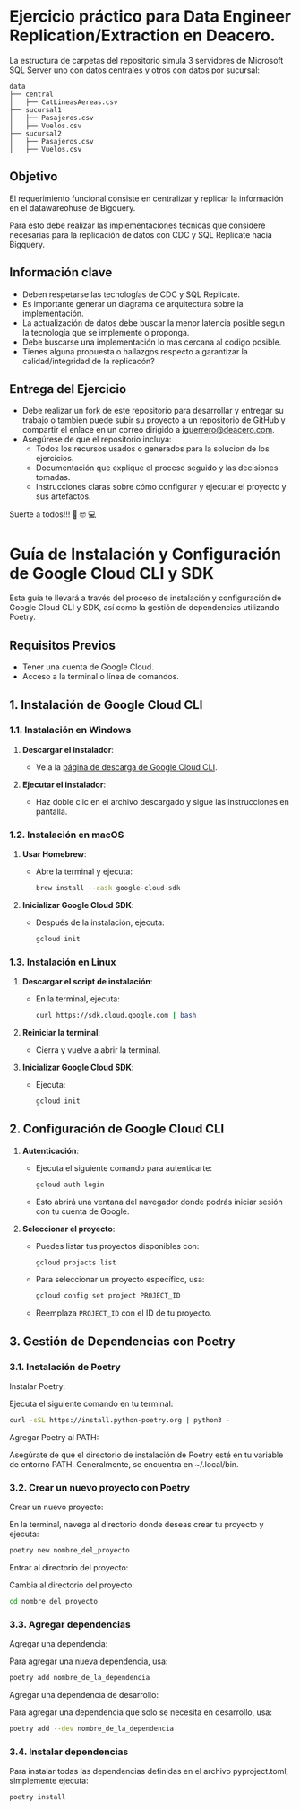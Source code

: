 # Ejercicio práctico para Data Engineer Replication/Extraction en Deacero.

La estructura de carpetas del repositorio simula 3 servidores de Microsoft SQL Server uno con datos centrales y otros con datos por sucursal:

```
data
├── central
│   ├── CatLineasAereas.csv
├── sucursal1
│   ├── Pasajeros.csv
│   ├── Vuelos.csv
├── sucursal2
│   ├── Pasajeros.csv
│   ├── Vuelos.csv
```
## Objetivo

El requerimiento funcional consiste en centralizar y replicar la información en el datawareohuse de Bigquery.

Para esto debe realizar las implementaciones técnicas que considere necesarias para la replicación de datos con CDC y SQL Replicate hacia Bigquery.

## Información clave

- Deben respetarse las tecnologías de CDC y SQL Replicate.
- Es importante generar un diagrama de arquitectura sobre la implementación.
- La actualización de datos debe buscar la menor latencia posible segun la tecnología que se implemente o proponga.
- Debe buscarse una implementación lo mas cercana al codigo posible.
- Tienes alguna propuesta o hallazgos respecto a garantizar la calidad/integridad de la replicacón?

## Entrega del Ejercicio

- Debe realizar un fork de este repositorio para desarrollar y entregar su trabajo o tambien puede subir su proyecto a un repositorio de GitHub y compartir el enlace en un correo dirigido a jguerrero@deacero.com.
- Asegúrese de que el repositorio incluya:
    - Todos los recursos usados o generados para la solucion de los ejercicios.
    - Documentación que explique el proceso seguido y las decisiones tomadas.
    - Instrucciones claras sobre cómo configurar y ejecutar el proyecto y sus artefactos.

Suerte a todos!!! :metal: :nerd_face: :computer:

# Guía de Instalación y Configuración de Google Cloud CLI y SDK

Esta guía te llevará a través del proceso de instalación y configuración de Google Cloud CLI y SDK, así como la gestión de dependencias utilizando Poetry.

## Requisitos Previos

- Tener una cuenta de Google Cloud.
- Acceso a la terminal o línea de comandos.

## 1. Instalación de Google Cloud CLI

### 1.1. Instalación en Windows

1. **Descargar el instalador**:
   - Ve a la [página de descarga de Google Cloud CLI](https://cloud.google.com/sdk/docs/install).

2. **Ejecutar el instalador**:
   - Haz doble clic en el archivo descargado y sigue las instrucciones en pantalla.

### 1.2. Instalación en macOS

1. **Usar Homebrew**:
   - Abre la terminal y ejecuta:

     ```bash
     brew install --cask google-cloud-sdk
     ```

2. **Inicializar Google Cloud SDK**:
   - Después de la instalación, ejecuta:

     ```bash
     gcloud init
     ```

### 1.3. Instalación en Linux

1. **Descargar el script de instalación**:
   - En la terminal, ejecuta:

     ```bash
     curl https://sdk.cloud.google.com | bash
     ```

2. **Reiniciar la terminal**:
   - Cierra y vuelve a abrir la terminal.

3. **Inicializar Google Cloud SDK**:
   - Ejecuta:

     ```bash
     gcloud init
     ```

## 2. Configuración de Google Cloud CLI

1. **Autenticación**:
   - Ejecuta el siguiente comando para autenticarte:

     ```bash
     gcloud auth login
     ```

   - Esto abrirá una ventana del navegador donde podrás iniciar sesión con tu cuenta de Google.

2. **Seleccionar el proyecto**:
   - Puedes listar tus proyectos disponibles con:

     ```bash
     gcloud projects list
     ```

   - Para seleccionar un proyecto específico, usa:

     ```bash
     gcloud config set project PROJECT_ID
     ```

   - Reemplaza `PROJECT_ID` con el ID de tu proyecto.

## 3. Gestión de Dependencias con Poetry
### 3.1. Instalación de Poetry
Instalar Poetry:

Ejecuta el siguiente comando en tu terminal:

```bash
curl -sSL https://install.python-poetry.org | python3 -
```
Agregar Poetry al PATH:

Asegúrate de que el directorio de instalación de Poetry esté en tu variable de entorno PATH. Generalmente, se encuentra en ~/.local/bin.
### 3.2. Crear un nuevo proyecto con Poetry
Crear un nuevo proyecto:

En la terminal, navega al directorio donde deseas crear tu proyecto y ejecuta:

```bash
poetry new nombre_del_proyecto
```

Entrar al directorio del proyecto:

Cambia al directorio del proyecto:

```bash
cd nombre_del_proyecto
```

### 3.3. Agregar dependencias
Agregar una dependencia:

Para agregar una nueva dependencia, usa:

```bash
poetry add nombre_de_la_dependencia
```

Agregar una dependencia de desarrollo:

Para agregar una dependencia que solo se necesita en desarrollo, usa:

```bash
poetry add --dev nombre_de_la_dependencia
```
### 3.4. Instalar dependencias
Para instalar todas las dependencias definidas en el archivo pyproject.toml, simplemente ejecuta:

```bash
poetry install
```
